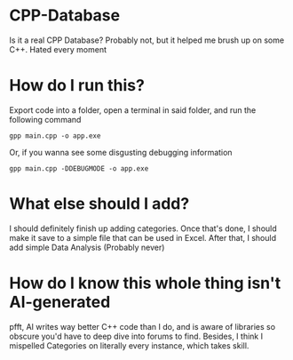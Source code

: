 # CPP-Database
Is it a real CPP Database? Probably not, but it helped me brush up on some C++. Hated every moment

# How do I run this?
Export code into a folder, open a terminal in said folder, and run the following command

`gpp main.cpp -o app.exe`

Or, if you wanna see some disgusting debugging information

`gpp main.cpp -DDEBUGMODE -o app.exe`

# What else should I add?
I should definitely finish up adding categories. Once that's done, I should make it save to a simple file that can be used in Excel. After that, I should add simple Data Analysis (Probably never)

# How do I know this whole thing isn't AI-generated
pfft, AI writes way better C++ code than I do, and is aware of libraries so obscure you'd have to deep dive into forums to find. Besides, I think I mispelled Categories on literally every instance, which takes skill.
